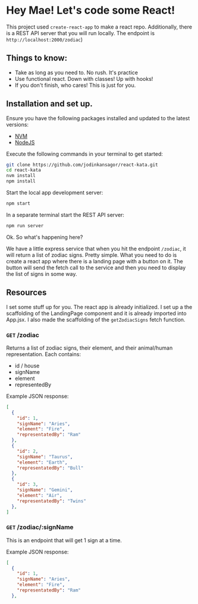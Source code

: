 # Hey Mae! Let's code some React!

This project used `create-react-app` to make a react repo. Additionally, there is a REST API server that you will run locally. The endpoint is `http://localhost:2000/zodiac`)

## Things to know:
 - Take as long as you need to. No rush. It's practice
 - Use functional react. Down with classes! Up with hooks!
 - If you don't finish, who cares! This is just for you.

 ## Installation and set up.

 Ensure you have the following packages installed and updated to the latest versions:

- [NVM](http://nvm.sh/)
- [NodeJS](https://nodejs.org/en/)

Execute the following commands in your terminal to get started:

```sh
git clone https://github.com/jodinkansagor/react-kata.git
cd react-kata
nvm install
npm install
```

Start the local app development server:

```sh
npm start
```

In a separate terminal start the REST API server:

```sh
npm run server
```

Ok. So what's happening here?

We have a little express service that when you hit the endpoint `/zodiac`, it will return a list of zodiac signs. Pretty simple. What you need to do is create a react app where there is a landing page with a button on it. The button will send the fetch call to the service and then you need to display the list of signs in some way. 

## Resources

I set some stuff up for you. The react app is already initialized. I set up a the scaffolding of the LandingPage component and it is already imported into App.jsx. I also made the scaffolding of the `getZodiacSigns` fetch function. 

### `GET` /zodiac

Returns a list of zodiac signs, their element, and their animal/human representation. Each contains:

- id / house
- signName
- element
- representedBy

Example JSON response:

```json
[
  {
    "id": 1,
    "signName": "Aries",
    "element": "Fire",
    "representatedBy": "Ram"
  },
  {
    "id": 2,
    "signName": "Taurus",
    "element": "Earth",
    "representatedBy": "Bull"
  },
  {
    "id": 3,
    "signName": "Gemini",
    "element": "Air",
    "representatedBy": "Twins"
  },
]
```

### `GET` /zodiac/:signName

This is an endpoint that will get 1 sign at a time.

Example JSON response:

```json
[
  {
    "id": 1,
    "signName": "Aries",
    "element": "Fire",
    "representatedBy": "Ram"
  },
```